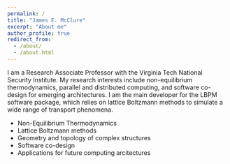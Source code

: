 ```yaml
---
permalink: /
title: "James E. McClure"
excerpt: "About me"
author_profile: true
redirect_from: 
  - /about/
  - /about.html
---
```


I am a Research Associate Professor with the Virginia Tech National Security Institute. My research interests include non-equilibrium thermodynamics, parallel and distributed computing, and software co-design for emerging architectures. I am the main developer for the LBPM software package, which relies on lattice Boltzmann methods to simulate a wide range of transport phenomena. 


 * Non-Equilibrium Thermodynamics
 * Lattice Boltzmann methods
 * Geometry and topology of complex structures
 * Software co-design
 * Applications for future computing arcitectures

